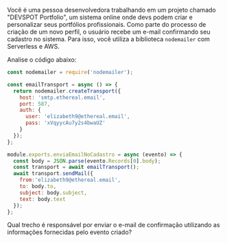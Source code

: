 Você é uma pessoa desenvolvedora trabalhando em um projeto chamado "DEVSPOT Portfolio", um sistema online onde devs podem criar e personalizar seus portfólios profissionais. Como parte do processo de criação de um novo perfil, o usuário recebe um e-mail confirmando seu cadastro no sistema. Para isso, você utiliza a biblioteca `nodemailer` com Serverless e AWS.

Analise o código abaixo:

```js
const nodemailer = require('nodemailer');

const emailTransport = async () => {
  return nodemailer.createTransport({
    host: 'smtp.ethereal.email',
    port: 587,
    auth: {
      user: 'elizabeth9@ethereal.email',
      pass: 'xVqyycAu7y2s4bwaUZ'
    }
  });
};

module.exports.enviaEmailNoCadastro = async (evento) => {
  const body = JSON.parse(evento.Records[0].body);
  const transport = await emailTransport();
  await transport.sendMail({
    from:'elizabeth9@ethereal.email',
    to: body.to,
    subject: body.subject,
    text: body.text
  });
};
```

Qual trecho é responsável por enviar o e-mail de confirmação utilizando as informações fornecidas pelo evento criado?

